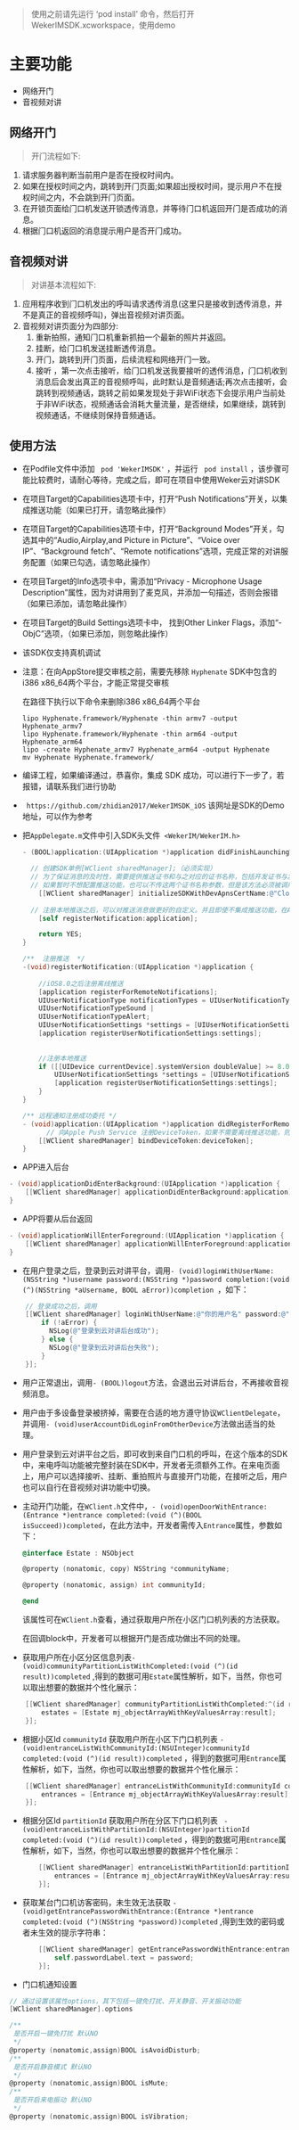 > 使用之前请先运行 ‘pod install’ 命令，然后打开WekerIMSDK.xcworkspace，使用demo

# 主要功能

* 网络开门
* 音视频对讲



## 网络开门

> 开⻔流程如下:

1. 请求服务器判断当前用户是否在授权时间内。
2. 如果在授权时间之内，跳转到开⻔⻚面;如果超出授权时间，提示用户不在授权时间之内，不会跳到开⻔⻚面。
3. 在开锁⻚面给⻔口机发送开锁透传消息，并等待⻔口机返回开⻔是否成功的消息。
4. 根据⻔口机返回的消息提示用户是否开⻔成功。



## 音视频对讲

> 对讲基本流程如下:

1. 应用程序收到⻔口机发出的呼叫请求透传消息(这里只是接收到透传消息，并不是真正的音视频呼叫)，弹出音视频对讲⻚面。
2. 音视频对讲⻚面分为四部分:
   1. 重新拍照，通知⻔口机重新抓拍一个最新的照片并返回。
   2. 挂断，给⻔口机发送挂断透传消息。
   3. 开⻔，跳转到开⻔⻚面，后续流程和网络开⻔一致。
   4. 接听 ，第一次点击接听，给⻔口机发送我要接听的透传消息，⻔口机收到消息后会发出真正的音视频呼叫，此时默认是音频通话;再次点击接听，会跳转到视频通话，跳转之前如果发现处于非WiFi状态下会提示用户当前处于非WiFi状态，视频通话会消耗大量流量，是否继续，如果继续，跳转到视频通话，不继续则保持音频通话。



## 使用方法

* 在Podfile文件中添加 ` pod 'WekerIMSDK'` ，并运行 ` pod install` ，该步骤可能比较费时，请耐心等待，完成之后，即可在项目中使用Weker云对讲SDK

* 在项目Target的Capabilities选项卡中，打开“Push Notifications”开关，以集成推送功能（如果已打开，请忽略此操作）

* 在项目Target的Capabilities选项卡中，打开“Background Modes”开关，勾选其中的“Audio,Airplay,and Picture in Picture”、“Voice over IP”、“Background fetch”、“Remote notifications”选项，完成正常的对讲服务配置（如果已勾选，请忽略此操作）

* 在项目Target的Info选项卡中，需添加“Privacy - Microphone Usage Description”属性，因为对讲用到了麦克风，并添加一句描述，否则会报错（如果已添加，请忽略此操作）

* 在项目Target的Build Settings选项卡中， 找到Other Linker Flags，添加“-ObjC”选项，（如果已添加，则忽略此操作）

* 该SDK仅支持真机调试

* 注意：在向AppStore提交审核之前，需要先移除 `Hyphenate` SDK中包含的i386 x86_64两个平台，才能正常提交审核

  在路径下执行以下命令来删除i386 x86_64两个平台

  ```
  lipo Hyphenate.framework/Hyphenate -thin armv7 -output Hyphenate_armv7
  lipo Hyphenate.framework/Hyphenate -thin arm64 -output Hyphenate_arm64
  lipo -create Hyphenate_armv7 Hyphenate_arm64 -output Hyphenate
  mv Hyphenate Hyphenate.framework/
  ```


* 编译工程，如果编译通过，恭喜你，集成 SDK 成功，可以进行下一步了，若报错，请联系我们进行协助

* ` https://github.com/zhidian2017/WekerIMSDK_iOS`  该网址是SDK的Demo地址，可以作为参考

* 把`AppDelegate.m`文件中引入SDK头文件` <WekerIM/WekerIM.h>`

  ```objective-c
  - (BOOL)application:(UIApplication *)application didFinishLaunchingWithOptions:(NSDictionary *)launchOptions {

    // 创建SDK单例[WClient sharedManager];（必须实现）
    // 为了保证消息的及时性，需要提供推送证书和与之对应的证书名称，包括开发证书与发布证书，如下例子中的推送开发证书：CloudDev、推送发布证书：CloudDis。
    // 如果暂时不想配置推送功能，也可以不传这两个证书名称参数，但是该方法必须被调用才能实现后续功能。
      [[WClient sharedManager] initializeSDKWithDevApnsCertName:@"CloudDev" disApnsCertName:@"CloudDis"];
    
    // 注册本地推送之后，可以对推送消息做更好的自定义。并且即使不集成推送功能，在App未被杀掉进程时，也可收到推送。
      [self registerNotification:application];

      return YES;
  }

  /**  注册推送  */
  -(void)registerNotification:(UIApplication *)application {
      
      //iOS8.0之后注册离线推送
      [application registerForRemoteNotifications];
      UIUserNotificationType notificationTypes = UIUserNotificationTypeBadge |
      UIUserNotificationTypeSound |
      UIUserNotificationTypeAlert;
      UIUserNotificationSettings *settings = [UIUserNotificationSettings settingsForTypes:notificationTypes categories:nil];
      [application registerUserNotificationSettings:settings];
      
      
      //注册本地推送
      if ([[UIDevice currentDevice].systemVersion doubleValue] >= 8.0) {
          UIUserNotificationSettings *settings = [UIUserNotificationSettings settingsForTypes:UIUserNotificationTypeAlert | UIUserNotificationTypeBadge | UIUserNotificationTypeSound categories:nil];
          [application registerUserNotificationSettings:settings];
      }
  }

  /** 远程通知注册成功委托 */
  - (void)application:(UIApplication *)application didRegisterForRemoteNotificationsWithDeviceToken:(NSData *)deviceToken {
    	// 向Apple Push Service 注册DeviceToken，如果不需要离线推送功能，则忽略此操作。
      [[WClient sharedManager] bindDeviceToken:deviceToken];
  }
  ```

* APP进入后台


```objective-c
- (void)applicationDidEnterBackground:(UIApplication *)application {
	[[WClient sharedManager] applicationDidEnterBackground:application];
}
```
* APP将要从后台返回

```objective-c
- (void)applicationWillEnterForeground:(UIApplication *)application {
	[[WClient sharedManager] applicationWillEnterForeground:application];
}
```
* 在用户登录之后，登录到云对讲平台，调用`- (void)loginWithUserName:(NSString *)username password:(NSString *)password completion:(void (^)(NSString *aUsername, BOOL aError))completion `，如下：

```objective-c
	// 登录成功之后，调用
    [[WClient sharedManager] loginWithUserName:@"你的用户名" password:@"你的密码" completion:^(NSString *aUsername, BOOL aError) {
        if (!aError) {
          NSLog(@"登录到云对讲后台成功");
        } else {
          NSLog(@"登录到云对讲后台失败");
        }
    }];   
```
* 用户正常退出，调用`- (BOOL)logout`方法，会退出云对讲后台，不再接收音视频消息。

* 用户由于多设备登录被挤掉，需要在合适的地方遵守协议`WClientDelegate`，并调用`- (void)userAccountDidLoginFromOtherDevice`方法做出适当的处理。

* 用户登录到云对讲平台之后，即可收到来自门口机的呼叫，在这个版本的SDK中，来电呼叫功能被完整封装在SDK中，开发者无须额外工作。在来电页面上，用户可以选择接听、挂断、重拍照片与直接开门功能，在接听之后，用户也可以自行在音视频对讲功能中切换。

* 主动开门功能，在`WClient.h`文件中，`- (void)openDoorWithEntrance:(Entrance *)entrance completed:(void (^)(BOOL isSucceed))completed`，在此方法中，开发者需传入`Entrance`属性，参数如下：

  ```objective-c
  @interface Estate : NSObject

  @property (nonatomic, copy) NSString *communityName;

  @property (nonatomic, assign) int communityId;

  @end	
  ```

  该属性可在`WClient.h`查看，通过获取用户所在小区门口机列表的方法获取。

  在回调block中，开发者可以根据开门是否成功做出不同的处理。

* 获取用户所在小区分区信息列表`- (void)communityPartitionListWithCompleted:(void (^)(id result))completed` ,得到的数据可用`Estate`属性解析，如下，当然，你也可以取出想要的数据并个性化展示：


```objective-c
	[[WClient sharedManager] communityPartitionListWithCompleted:^(id result) {
		estates = [Estate mj_objectArrayWithKeyValuesArray:result];
    }];
```
* 根据小区Id `communityId` 获取用户所在小区下门口机列表 `- (void)entranceListWithCommunityId:(NSUInteger)communityId completed:(void (^)(id result))completed` ，得到的数据可用`Entrance`属性解析，如下，当然，你也可以取出想要的数据并个性化展示：


```objective-c
    [[WClient sharedManager] entranceListWithCommunityId:communityId completed:^(id result) {
        entrances = [Entrance mj_objectArrayWithKeyValuesArray:result];
    }];
```
* 根据分区Id `partitionId` 获取用户所在分区下门口机列表 ` - (void)entranceListWithPartitionId:(NSUInteger)partitionId completed:(void (^)(id result))completed` ，得到的数据可用`Entrance`属性解析，如下，当然，你也可以取出想要的数据并个性化展示：

  ```objective-c
      [[WClient sharedManager] entranceListWithPartitionId:partitionId completed:^(id result) {
          entrances = [Entrance mj_objectArrayWithKeyValuesArray:result];
      }];
  ```

* 获取某台门口机访客密码，未生效无法获取 `- (void)getEntrancePasswordWithEntrance:(Entrance *)entrance completed:(void (^)(NSString *password))completed` ,得到生效的密码或者未生效的提示字符串：

  ```objective-c
      [[WClient sharedManager] getEntrancePasswordWithEntrance:entrance completed:^(NSString *password) {
          self.passwordLabel.text = password;
      }];
  ```

* 门口机通知设置


```objective-c
// 通过设置该属性options，其下包括一键免打扰、开关静音、开关振动功能
[WClient sharedManager].options

/**
 是否开启一键免打扰 默认NO
 */
@property (nonatomic,assign)BOOL isAvoidDisturb;
/**
 是否开启静音模式 默认NO
 */
@property (nonatomic,assign)BOOL isMute;
/**
 是否开启来电振动 默认NO
 */
@property (nonatomic,assign)BOOL isVibration;
```
